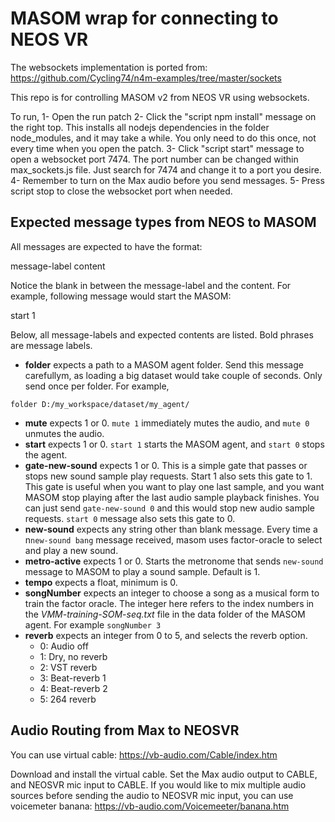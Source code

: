 # MASOM wrap for connecting to NEOS VR

The websockets implementation is ported from: https://github.com/Cycling74/n4m-examples/tree/master/sockets

This repo is for controlling MASOM v2 from NEOS VR using websockets.

To run, 
1- Open the run patch
2- Click the "script npm install" message on the right top. This installs all nodejs dependencies in the folder node_modules, and it may take a while. You only need to do this once, not every time when you open the patch. 
3- Click "script start" message to open a websocket port 7474. The port number can be changed within max_sockets.js file. Just search for 7474 and change it to a port you desire. 
4- Remember to turn on the Max audio before you send messages.
5- Press script stop to close the websocket port when needed. 

## Expected message types from NEOS to MASOM

All messages are expected to have the format:

message-label content  

Notice the blank in between the message-label and the content. For example, following message would start the MASOM:

start 1

Below, all message-labels and expected contents are listed. Bold phrases are message labels. 

- **folder** expects a path to a MASOM agent folder. Send this message carefullym, as loading a big dataset would take couple of seconds. Only send once per folder. For example,  

`folder D:/my_workspace/dataset/my_agent/`

- **mute** expects 1 or 0. `mute 1` immediately mutes the audio, and `mute 0` unmutes the audio.
- **start** expects 1 or 0. `start 1` starts the MASOM agent, and `start 0` stops the agent. 
- **gate-new-sound** expects 1 or 0. This is a simple gate that passes or stops new sound sample play requests. Start 1 also sets this gate to 1. This gate is useful when you want to play one last sample, and you want MASOM stop playing after the last audio sample playback finishes. You can just send `gate-new-sound 0` and this would stop new audio sample requests. `start 0` message also sets this gate to 0. 
- **new-sound** expects any string other than blank message. Every time a n`new-sound bang` message received, masom uses factor-oracle to select and play a new sound. 
- **metro-active** expects 1 or 0. Starts the metronome that sends `new-sound` message to MASOM to play a sound sample. Default is 1. 
- **tempo** expects a float, minimum is 0. 
- **songNumber** expects an integer to choose a song as a musical form to train the factor oracle. The integer here refers to the index numbers in the *VMM-training-SOM-seq.txt* file in the data folder of the MASOM agent. For example `songNumber 3`
- **reverb** expects an integer from 0 to 5, and selects the reverb option. 
    - 0: Audio off
    - 1: Dry, no reverb
    - 2: VST reverb
    - 3: Beat-reverb 1
    - 4: Beat-reverb 2
    - 5: 264 reverb

## Audio Routing from Max to NEOSVR

You can use virtual cable:
https://vb-audio.com/Cable/index.htm

Download and install the virtual cable. Set the Max audio output to CABLE, and NEOSVR mic input to CABLE. If you would like to mix multiple audio sources before sending the audio to NEOSVR mic input, you can use voicemeter banana:
https://vb-audio.com/Voicemeeter/banana.htm
